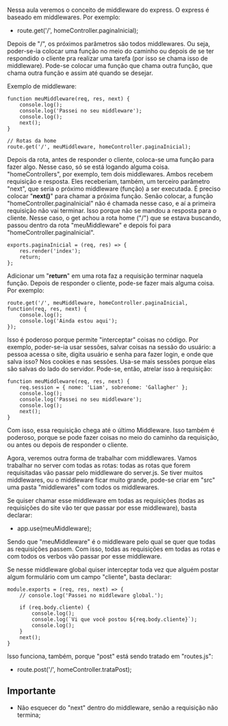 Nessa aula veremos o conceito de middleware do express. O express é baseado em middlewares. Por exemplo:

- route.get('/', homeController.paginaInicial);

Depois de "/", os próximos parâmetros são todos middlewares. Ou seja, poder-se-ia colocar uma função no meio do caminho ou depois de se ter respondido o cliente pra realizar uma tarefa (por isso se chama isso de middleware). Pode-se colocar uma função que chama outra função, que chama outra função e assim até quando se desejar.

Exemplo de middleware:

```
function meuMiddleware(req, res, next) {
    console.log();
    console.log('Passei no seu middleware');
    console.log();
    next();
}

// Rotas da home
route.get('/', meuMiddleware, homeController.paginaInicial);
```

Depois da rota, antes de responder o cliente, coloca-se uma função para fazer algo. Nesse caso, só se está logando alguma coisa.
"homeControllers", por exemplo, tem dois middlewares. Ambos recebem requisição e resposta. Eles receberiam, também, um terceiro parâmetro "next", que seria o próximo middleware (função) a ser executada.
É preciso colocar "**next()**" para chamar a próxima função. Senão colocar, a função "homeController.paginaInicial" não é chamada nesse caso, e aí a primeira requisição não vai terminar. Isso porque não se mandou a resposta para o cliente. Nesse caso, o get achou a rota home ("/") que se estava buscando, passou dentro da rota "meuMiddleware" e depois foi para "homeController.paginaInicial".

```
exports.paginaInicial = (req, res) => {
    res.render('index');
    return;
};
```

Adicionar um "**return**" em uma rota faz a requisição terminar naquela função. 
Depois de responder o cliente, pode-se fazer mais alguma coisa. Por exemplo:

```
route.get('/', meuMiddleware, homeController.paginaInicial, function(req, res, next) {
    console.log();
    console.log('Ainda estou aqui');
});
```

Isso é poderoso porque permite "interceptar" coisas no código. Por exemplo, poder-se-ia usar sessões, salvar coisas na sessão do usuário: a pessoa acessa o site, digita usuário e senha para fazer login, e onde que salva isso? Nos cookies e nas sessões. Usa-se mais sessões porque elas são salvas do lado do servidor.
Pode-se, então, atrelar isso à requisição:

```
function meuMiddleware(req, res, next) {
    req.session = { nome: 'Liam', sobrenome: 'Gallagher' };
    console.log();
    console.log('Passei no seu middleware');
    console.log();
    next();
}
```

Com isso, essa requisição chega até o último Middleware. Isso também é poderoso, porque se pode fazer coisas no meio do caminho da requisição, ou antes ou depois de responder o cliente.

Agora, veremos outra forma de trabalhar com middlewares. Vamos trabalhar no server com todas as rotas: todas as rotas que forem requisitadas vão passar pelo middleware do server.js. Se tiver muitos middlewares, ou o middleware ficar muito grande, pode-se criar em "src" uma pasta "middlewares" com todos os middlewares.

Se quiser chamar esse middleware em todas as requisições (todas as requisições do site vão ter que passar por esse middleware), basta declarar:

- app.use(meuMiddleware);

Sendo que "meuMiddleware" é o middleware pelo qual se quer que todas as requisições passem. Com isso, todas as requisições em todas as rotas e com todos os verbos vão passar por esse middleware.

Se nesse middleware global quiser interceptar toda vez que alguém postar algum formulário com um campo "cliente", basta declarar:

```
module.exports = (req, res, next) => {
    // console.log('Passei no middleware global.');

    if (req.body.cliente) {
        console.log();
        console.log(`Vi que você postou ${req.body.cliente}`);
        console.log();
    }
    next();
}
```

Isso funciona, também, porque "post" está sendo tratado em "routes.js":

- route.post('/', homeController.trataPost);

## Importante

- Não esquecer do "next" dentro do middleware, senão a requisição não termina;